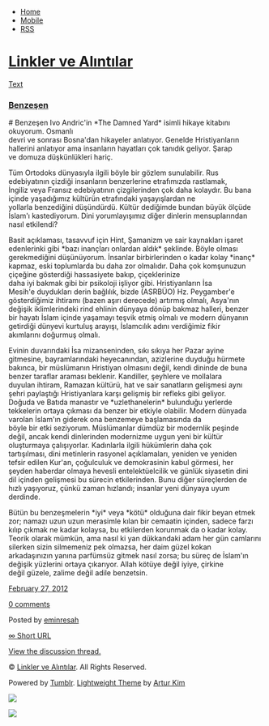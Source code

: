 -   [Home](/)
-   [Mobile](/mobile)
-   [RSS](http://eminresah.tumblr.com/rss)

[Linkler ve Alıntılar](/)
=========================

[Text](http://eminresah.tumblr.com/post/18365260870/benzesen)

### [Benzeşen](http://eminresah.tumblr.com/post/18365260870/benzesen)

\# Benzeşen Ivo Andric'in \*The Damned Yard\* isimli hikaye kitabını
okuyorum. Osmanlı\
devri ve sonrası Bosna'dan hikayeler anlatıyor. Genelde Hristiyanların\
hallerini anlatıyor ama insanların hayatları çok tanıdık geliyor. Şarap\
ve domuza düşkünlükleri hariç.

Tüm Ortodoks dünyasıyla ilgili böyle bir gözlem sunulabilir. Rus\
edebiyatının çizdiği insanların benzerlerine etrafımızda rastlamak,\
İngiliz veya Fransız edebiyatının çizgilerinden çok daha kolaydır. Bu
bana içinde yaşadığımız kültürün etrafındaki yaşayışlardan ne\
yollarla benzediğini düşündürdü. Kültür dediğimde bundan büyük ölçüde\
İslam'ı kastediyorum. Dini yorumlayışımız diğer dinlerin mensuplarından\
nasıl etkilendi?

Basit açıklaması, tasavvuf için Hint, Şamanizm ve sair kaynakları
işaret\
edenlerinki gibi \*bazı inançları onlardan aldık\* şeklinde. Böyle
olması\
gerekmediğini düşünüyorum. İnsanlar birbirlerinden o kadar kolay
\*inanç\*\
kapmaz, eski toplumlarda bu daha zor olmalıdır. Daha çok komşunuzun
çiçeğine gösterdiği hassasiyete bakıp, çiçeklerinize\
daha iyi bakmak gibi bir psikoloji işliyor gibi. Hristiyanların İsa\
Mesih'e duydukları derin bağlılık, bizde (ASRBÜO) Hz. Peygamber'e\
gösterdiğimiz ihtiramı (bazen aşırı derecede) artırmış olmalı, Asya'nın\
değişik iklimlerindeki rind ehlinin dünyaya dönüp bakmaz halleri,
benzer\
bir hayatı İslam içinde yaşamayı teşvik etmiş olmalı ve modern dünyanın\
getirdiği dünyevi kurtuluş arayışı, İslamcılık adını verdiğimiz fikir\
akımlarını doğurmuş olmalı.

Evinin duvarındaki İsa mizanseninden, sıkı sıkıya her Pazar ayine\
gitmesine, bayramlarındaki heyecanından, azizlerine duyduğu hürmete\
bakınca, bir müslümanın Hristiyan olmasını değil, kendi dininde de buna\
benzer taraflar araması beklenir. Kandiller, şeyhlere ve mollalara\
duyulan ihtiram, Ramazan kültürü, hat ve sair sanatların gelişmesi aynı\
şehri paylaştığı Hristiyanlara karşı gelişmiş bir refleks gibi geliyor.\
Doğuda ve Batıda manastır ve \*uzlethanelerin\* bulunduğu yerlerde\
tekkelerin ortaya çıkması da benzer bir etkiyle olabilir. Modern dünyada
varolan İslam'ın giderek ona benzemeye başlamasında da\
böyle bir etki seziyorum. Müslümanlar dümdüz bir modernlik peşinde\
değil, ancak kendi dinlerinden modernizme uygun yeni bir kültür\
oluşturmaya çalışıyorlar. Kadınlarla ilgili hükümlerin daha çok\
tartışılması, dini metinlerin rasyonel açıklamaları, yeniden ve yeniden\
tefsir edilen Kur'an, çoğulculuk ve demokrasinin kabul görmesi, her\
şeyden haberdar olmaya hevesli entelektüelcilik ve günlük siyasetin
dini\
dil içinden gelişmesi bu sürecin etkilerinden. Bunu diğer süreçlerden
de\
hızlı yaşıyoruz, çünkü zaman hızlandı; insanlar yeni dünyaya uyum\
derdinde.

Bütün bu benzeşmelerin \*iyi\* veya \*kötü\* olduğuna dair fikir beyan
etmek\
zor; namazı uzun uzun merasimle kılan bir cemaatin içinden, sadece
farzı\
kılıp çıkmak ne kadar kolaysa, bu etkilerden korunmak da o kadar kolay.\
Teorik olarak mümkün, ama nasıl ki yan dükkandaki adam her gün
camlarını\
silerken sizin silmemeniz pek olmazsa, her daim güzel kokan\
arkadaşınızın yanına parfümsüz gitmek nasıl zorsa; bu süreç de İslam'ın\
değişik yüzlerini ortaya çıkarıyor. Allah kötüye değil iyiye, çirkine\
değil güzele, zalime değil adile benzetsin.

[February 27,
2012](http://eminresah.tumblr.com/post/18365260870/benzesen)

[0
comments](http://eminresah.tumblr.com/post/18365260870/benzesen#disqus_thread)

Posted by [eminresah](http://eminresah.tumblr.com/)

[∞ Short URL](http://tmblr.co/ZWS1OyH6fwH6)

[View the discussion thread.](http://erblog.disqus.com/?url=ref)

© [Linkler ve Alıntılar](/). All Rights Reserved.

Powered by [Tumblr](http://tumblr.com). [Lightweight
Theme](http://www.tumblr.com/theme/10820) by [Artur
Kim](http://arturkim.com)

![](https://px.srvcs.tumblr.com/impixu?T=1434918828&J=eyJ0eXBlIjoidXJsIiwidXJsIjoiaHR0cDpcL1wvZW1pbnJlc2FoLnR1bWJsci5jb21cL3Bvc3RcLzE4MzY1MjYwODcwXC9iZW56ZXNlbiIsInJlcXR5cGUiOjAsInJvdXRlIjoiXC9wb3N0XC86aWRcLzpzdW1tYXJ5Iiwibm9zY3JpcHQiOjF9&U=JMDANCMFAC&K=c4c3a446cc6d87114fc0f47e2c6f6b2e2625a96b3d02c252f7e0c5132af547c4&R=)

![](https://px.srvcs.tumblr.com/impixu?T=1434918828&J=eyJ0eXBlIjoicG9zdCIsInVybCI6Imh0dHA6XC9cL2VtaW5yZXNhaC50dW1ibHIuY29tXC9wb3N0XC8xODM2NTI2MDg3MFwvYmVuemVzZW4iLCJyZXF0eXBlIjowLCJyb3V0ZSI6IlwvcG9zdFwvOmlkXC86c3VtbWFyeSIsInBvc3RzIjpbeyJwb3N0aWQiOiIxODM2NTI2MDg3MCIsImJsb2dpZCI6IjM2NDgwMjgiLCJzb3VyY2UiOjMzfV0sIm5vc2NyaXB0IjoxfQ==&U=OFJBFCKFNL&K=8e7582d58028305371819c6a602dec9845dc5c422eb6085a7092feddefcd3730&R=)

